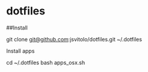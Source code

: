 # dotfiles

##Install

git clone git@github.com:jsvitolo/dotfiles.git ~/.dotfiles

Install apps

cd ~/.dotfiles
bash apps_osx.sh
